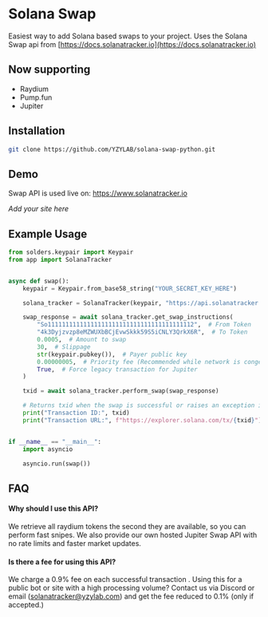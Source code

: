 
# Solana Swap

Easiest way to add Solana based swaps to your project.
Uses the Solana Swap api from [https://docs.solanatracker.io](https://docs.solanatracker.io)

## Now supporting
- Raydium
- Pump.fun
- Jupiter

## Installation

```bash
git clone https://github.com/YZYLAB/solana-swap-python.git
```

## Demo

Swap API is used live on:
https://www.solanatracker.io

*Add your site here*


## Example Usage

```python
from solders.keypair import Keypair
from app import SolanaTracker


async def swap():
    keypair = Keypair.from_base58_string("YOUR_SECRET_KEY_HERE")

    solana_tracker = SolanaTracker(keypair, "https://api.solanatracker.io/rpc")

    swap_response = await solana_tracker.get_swap_instructions(
        "So11111111111111111111111111111111111111112",  # From Token
        "4k3Dyjzvzp8eMZWUXbBCjEvwSkkk59S5iCNLY3QrkX6R",  # To Token
        0.0005,  # Amount to swap
        30,  # Slippage
        str(keypair.pubkey()),  # Payer public key
        0.00000005,  # Priority fee (Recommended while network is congested)
        True,  # Force legacy transaction for Jupiter
    )

    txid = await solana_tracker.perform_swap(swap_response)

    # Returns txid when the swap is successful or raises an exception if the swap fails
    print("Transaction ID:", txid)
    print("Transaction URL:", f"https://explorer.solana.com/tx/{txid}")


if __name__ == "__main__":
    import asyncio

    asyncio.run(swap())
```


## FAQ

#### Why should I use this API?

We retrieve all raydium tokens the second they are available, so you can perform fast snipes.
We also provide our own hosted Jupiter Swap API with no rate limits and faster market updates.

#### Is there a fee for using this API?

We charge a 0.9% fee on each successful transaction
.
Using this for a public bot or site with a high processing volume? 
Contact us via Discord or email (solanatracker@yzylab.com) and get the fee reduced to 0.1% (only if accepted.)